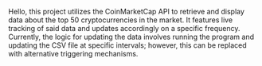 Hello, this project utilizes the CoinMarketCap API to retrieve and display data about the top 50 cryptocurrencies in the market. It features live tracking of said data and updates accordingly on a specific frequency. Currently, the logic for updating the data involves running the program and updating the CSV file at specific intervals; however, this can be replaced with alternative triggering mechanisms.
